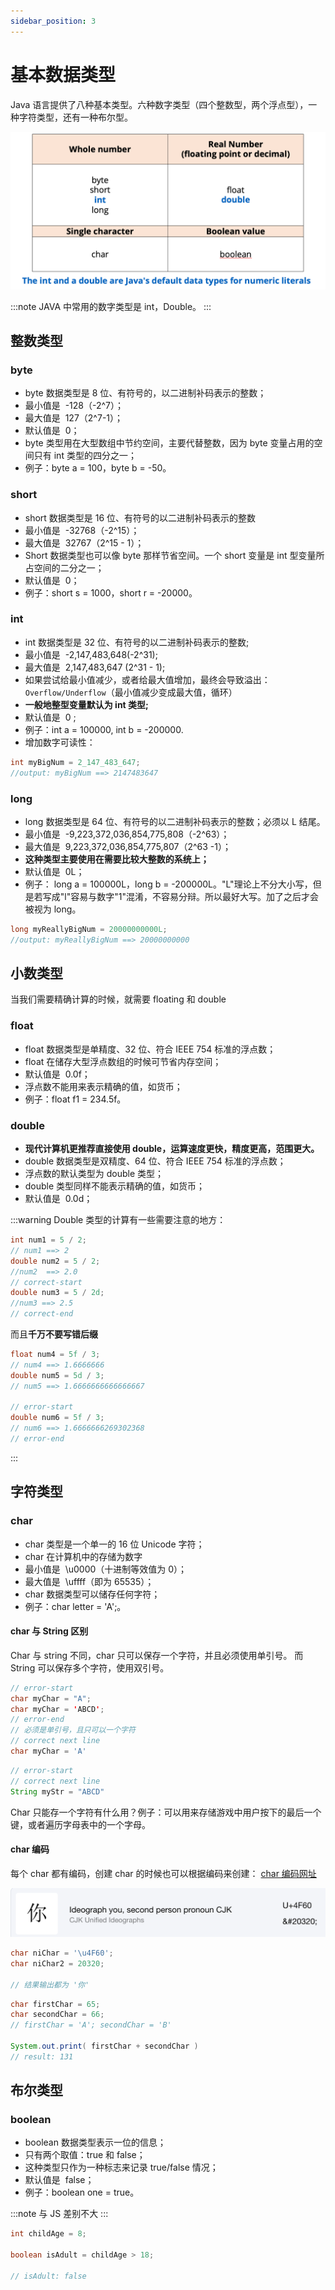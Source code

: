 ```yaml
---
sidebar_position: 3
---
```


# 基本数据类型

Java 语言提供了八种基本类型。六种数字类型（四个整数型，两个浮点型），一种字符类型，还有一种布尔型。

![types](../images/java-basic-type.png)

:::note
JAVA 中常用的数字类型是 int，Double。
:::

## 整数类型

### byte

- byte 数据类型是 8 位、有符号的，以二进制补码表示的整数；
- 最小值是  -128（-2^7）；
- 最大值是  127（2^7-1）；
- 默认值是  0；
- byte 类型用在大型数组中节约空间，主要代替整数，因为 byte 变量占用的空间只有 int 类型的四分之一；
- 例子：byte a = 100，byte b = -50。

### short

- short 数据类型是 16 位、有符号的以二进制补码表示的整数
- 最小值是  -32768（-2^15）；
- 最大值是  32767（2^15 - 1）；
- Short 数据类型也可以像 byte 那样节省空间。一个 short 变量是 int 型变量所占空间的二分之一；
- 默认值是  0；
- 例子：short s = 1000，short r = -20000。

### int

- int 数据类型是 32 位、有符号的以二进制补码表示的整数;
- 最小值是  -2,147,483,648(-2^31);
- 最大值是  2,147,483,647 (2^31 - 1);
- 如果尝试给最小值减少，或者给最大值增加，最终会导致溢出：`Overflow/Underflow`（最小值减少变成最大值，循环）
- **一般地整型变量默认为 int 类型;**
- 默认值是  0 ;
- 例子：int a = 100000, int b = -200000.
- 增加数字可读性：

```java
int myBigNum = 2_147_483_647;
//output: myBigNum ==> 2147483647
```

### long

- long 数据类型是 64 位、有符号的以二进制补码表示的整数；必须以 L 结尾。
- 最小值是  -9,223,372,036,854,775,808（-2^63）；
- 最大值是  9,223,372,036,854,775,807（2^63 -1）；
- **这种类型主要使用在需要比较大整数的系统上；**
- 默认值是  0L；
- 例子： long a = 100000L，long b = -200000L。"L"理论上不分大小写，但是若写成"l"容易与数字"1"混淆，不容易分辩。所以最好大写。加了之后才会被视为 long。

```java
long myReallyBigNum = 20000000000L;
//output: myReallyBigNum ==> 20000000000
```

## 小数类型

当我们需要精确计算的时候，就需要 floating 和 double

### float

- float 数据类型是单精度、32 位、符合 IEEE 754 标准的浮点数；
- float 在储存大型浮点数组的时候可节省内存空间；
- 默认值是  0.0f；
- 浮点数不能用来表示精确的值，如货币；
- 例子：float f1 = 234.5f。

### double

- **现代计算机更推荐直接使用 double，运算速度更快，精度更高，范围更大。**
- double 数据类型是双精度、64 位、符合 IEEE 754 标准的浮点数；
- 浮点数的默认类型为 double 类型；
- double 类型同样不能表示精确的值，如货币；
- 默认值是  0.0d；

:::warning
Double 类型的计算有一些需要注意的地方：

```JAVA title="double 计算"
int num1 = 5 / 2;
// num1 ==> 2
double num2 = 5 / 2;
//num2  ==> 2.0
// correct-start
double num3 = 5 / 2d;
//num3 ==> 2.5
// correct-end
```

而且**千万不要写错后缀**

```JAVA title="double 计算"
float num4 = 5f / 3;
// num4 ==> 1.6666666
double num5 = 5d / 3;
// num5 ==> 1.6666666666666667

// error-start
double num6 = 5f / 3;
// num6 ==> 1.6666666269302368
// error-end
```

:::

## 字符类型

### char

- char 类型是一个单一的 16 位 Unicode 字符；
- char 在计算机中的存储为数字
- 最小值是  \u0000（十进制等效值为 0）；
- 最大值是  \uffff（即为 65535）；
- char 数据类型可以储存任何字符；
- 例子：char letter = 'A';。

#### char 与 String 区别

Char 与 string 不同，char 只可以保存一个字符，并且必须使用单引号。
而 String 可以保存多个字符，使用双引号。

```java title="Char"
// error-start
char myChar = "A";
char myChar = 'ABCD';
// error-end
// 必须是单引号，且只可以一个字符
// correct next line
char myChar = 'A'
```

```java title="String"
// error-start
// correct next line
String myStr = "ABCD"
```

Char 只能存一个字符有什么用？例子：可以用来存储游戏中用户按下的最后一个键，或者遍历字母表中的一个字母。

#### char 编码

每个 char 都有编码，创建 char 的时候也可以根据编码来创建：
[char 编码网址](https://symbl.cc/en/)

![char](../images/java-basic-char.png)

```java title="Char 编码"
char niChar = '\u4F60';
char niChar2 = 20320;

// 结果输出都为 '你'
```

```JAVA title="Char part 2"
char firstChar = 65;
char secondChar = 66;
// firstChar = 'A'; secondChar = 'B'

System.out.print( firstChar + secondChar )
// result: 131
```

## 布尔类型

### boolean

- boolean 数据类型表示一位的信息；
- 只有两个取值：true 和 false；
- 这种类型只作为一种标志来记录 true/false 情况；
- 默认值是  false；
- 例子：boolean one = true。

:::note
与 JS 差别不大
:::

```JAVA title="Boolean"
int childAge = 8;

boolean isAdult = childAge > 18;

// isAdult: false
```

